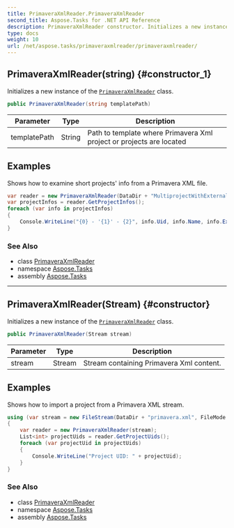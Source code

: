 ```yaml
---
title: PrimaveraXmlReader.PrimaveraXmlReader
second_title: Aspose.Tasks for .NET API Reference
description: PrimaveraXmlReader constructor. Initializes a new instance of the PrimaveraXmlReader class
type: docs
weight: 10
url: /net/aspose.tasks/primaveraxmlreader/primaveraxmlreader/
---
```

## PrimaveraXmlReader(string) {#constructor_1}

Initializes a new instance of the [`PrimaveraXmlReader`](../) class.

```csharp
public PrimaveraXmlReader(string templatePath)
```

| Parameter | Type | Description |
| --- | --- | --- |
| templatePath | String | Path to template where Primavera Xml project or projects are located |

## Examples

Shows how to examine short projects' info from a Primavera XML file.

```csharp
var reader = new PrimaveraXmlReader(DataDir + "MultiprojectWithExternal.xml");
var projectInfos = reader.GetProjectInfos();
foreach (var info in projectInfos)
{
    Console.WriteLine("{0} - '{1}' - {2}", info.Uid, info.Name, info.ExportFlag);
}
```

### See Also

* class [PrimaveraXmlReader](../)
* namespace [Aspose.Tasks](../../primaveraxmlreader/)
* assembly [Aspose.Tasks](../../../)

---

## PrimaveraXmlReader(Stream) {#constructor}

Initializes a new instance of the [`PrimaveraXmlReader`](../) class.

```csharp
public PrimaveraXmlReader(Stream stream)
```

| Parameter | Type | Description |
| --- | --- | --- |
| stream | Stream | Stream containing Primavera Xml content. |

## Examples

Shows how to import a project from a Primavera XML stream.

```csharp
using (var stream = new FileStream(DataDir + "primavera.xml", FileMode.Open))
{
    var reader = new PrimaveraXmlReader(stream);
    List<int> projectUids = reader.GetProjectUids();
    foreach (var projectUid in projectUids)
    {
        Console.WriteLine("Project UID: " + projectUid);
    }
}
```

### See Also

* class [PrimaveraXmlReader](../)
* namespace [Aspose.Tasks](../../primaveraxmlreader/)
* assembly [Aspose.Tasks](../../../)


